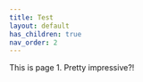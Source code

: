 ```yaml
---
title: Test
layout: default
has_children: true
nav_order: 2
---
```


This is page 1. Pretty impressive?!
